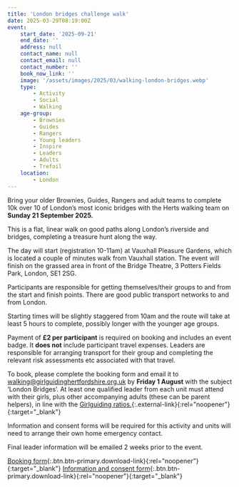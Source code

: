 ```yaml
---
title: 'London bridges challenge walk'
date: 2025-03-29T08:19:00Z
event:
    start_date: '2025-09-21'
    end_date: ''
    address: null
    contact_name: null
    contact_email: null
    contact_number: ''
    book_now_link: ''
    image: '/assets/images/2025/03/walking-london-bridges.webp'
    type:
        - Activity
        - Social
        - Walking
    age-group:
        - Brownies
        - Guides
        - Rangers
        - Young leaders
        - Inspire
        - Leaders
        - Adults
        - Trefoil
    location:
        - London
---
```

Bring your older Brownies, Guides, Rangers and adult teams to complete 10k over 10 of London’s most iconic bridges with the Herts walking team on **Sunday 21 September 2025.**

This is a flat, linear walk on good paths along London’s riverside and bridges, completing a treasure hunt along the way.

The day will start (registration 10-11am) at Vauxhall Pleasure Gardens, which is located a couple of minutes walk from Vauxhall station. The event will finish on the grassed area in front of the Bridge Theatre, 3 Potters Fields Park, London, SE1 2SG.

Participants are responsible for getting themselves/their groups to and from the start and finish points. There are good public transport networks to and from London.

Starting times will be slightly staggered from 10am and the route will take at least 5 hours to complete, possibly longer with the younger age groups.

Payment of **£2 per participant** is required on booking and includes an event badge. It **does not** include participant travel expenses. Leaders are responsible for arranging transport for their group and completing the relevant risk assessments etc associated with that travel.

To book, please complete the booking form and email it to <walking@girlguidinghertfordshire.org.uk> by **Friday 1 August** with the subject ‘London Bridges’.
At least one qualified leader from each unit must attend with their girls, plus other accompanying adults (these can be parent helpers), in line with the [Girlguiding ratios.](https://www.girlguiding.org.uk/information-for-volunteers/running-your-unit/safeguarding-and-risk/adult-to-child-ratios/#:~:text=Trips%20outside%20your%20usual%20meeting%20space%20must%20have%3A,Rangers%3A%201%20leader%20with%20a%20recommended%20second%20adult){:.external-link}{:rel="noopener"}{:target="_blank"}

Information and consent forms will be required for this activity and units will need to arrange their own home emergency contact.

Final leader information will be emailed 2 weeks prior to the event.

[Booking form](/assets/docs/2025/london-bridges-event-booking-form.docx){:.btn.btn-primary.download-link}{:rel="noopener"}{:target="_blank"} [Information and consent form](/assets/docs/2025/london-bridges-info-consent.pdf){:.btn.btn-primary.download-link}{:rel="noopener"}{:target="_blank"}
